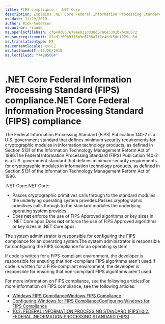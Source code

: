 ```yaml
---
title: FIPS compliance - .NET Core
description: Explains .NET Core Federal Information Processing Standard (FIPS) compliance.
ms.date: 11/20/2019
author: Rick-Anderson
ms.author: riande
ms.openlocfilehash: cf640c857e79ae811dd38d57a0e5301b7bc96572
ms.sourcegitcommit: 81ad1f09b93f3b3e6706a7f2e4ddf50ef229ea3d
ms.translationtype: MT
ms.contentlocale: cs-CZ
ms.lasthandoff: 11/20/2019
ms.locfileid: "74205064"
---
```

# <a name="net-core-federal-information-processing-standard-fips-compliance"></a><span data-ttu-id="1a1c0-103">.NET Core Federal Information Processing Standard (FIPS) compliance</span><span class="sxs-lookup"><span data-stu-id="1a1c0-103">.NET Core Federal Information Processing Standard (FIPS) compliance</span></span>

<span data-ttu-id="1a1c0-104">The Federal Information Processing Standard (FIPS) Publication 140-2 is a U.S. government standard that defines minimum security requirements for cryptographic modules in information technology products, as defined in Section 5131 of the Information Technology Management Reform Act of 1996.</span><span class="sxs-lookup"><span data-stu-id="1a1c0-104">The Federal Information Processing Standard (FIPS) Publication 140-2 is a U.S. government standard that defines minimum security requirements for cryptographic modules in information technology products, as defined in Section 5131 of the Information Technology Management Reform Act of 1996.</span></span>

<span data-ttu-id="1a1c0-105">.NET Core:</span><span class="sxs-lookup"><span data-stu-id="1a1c0-105">.NET Core:</span></span>

* <span data-ttu-id="1a1c0-106">Passes cryptographic primitives calls through to the standard modules the underlying operating system provides.</span><span class="sxs-lookup"><span data-stu-id="1a1c0-106">Passes cryptographic primitives calls through to the standard modules the underlying operating system provides.</span></span>
* <span data-ttu-id="1a1c0-107">Does **not** enforce the use of FIPS Approved algorithms or key sizes in .NET Core apps.</span><span class="sxs-lookup"><span data-stu-id="1a1c0-107">Does **not** enforce the use of FIPS Approved algorithms or key sizes in .NET Core apps.</span></span>

<span data-ttu-id="1a1c0-108">The system administrator is responsible for configuring the FIPS compliance for an operating system.</span><span class="sxs-lookup"><span data-stu-id="1a1c0-108">The system administrator is responsible for configuring the FIPS compliance for an operating system.</span></span>

<span data-ttu-id="1a1c0-109">If code is written for a FIPS-compliant environment, the developer is responsible for ensuring that non-compliant FIPS algorithms aren't used.</span><span class="sxs-lookup"><span data-stu-id="1a1c0-109">If code is written for a FIPS-compliant environment, the developer is responsible for ensuring that non-compliant FIPS algorithms aren't used.</span></span>

<span data-ttu-id="1a1c0-110">For more information on FIPS compliance, see the following articles:</span><span class="sxs-lookup"><span data-stu-id="1a1c0-110">For more information on FIPS compliance, see the following articles:</span></span>

* [<span data-ttu-id="1a1c0-111">Windows FIPS Compliance</span><span class="sxs-lookup"><span data-stu-id="1a1c0-111">Windows FIPS Compliance</span></span>](/windows/security/threat-protection/fips-140-validation)
* [<span data-ttu-id="1a1c0-112">Configuring Windows for FIPS Compliance</span><span class="sxs-lookup"><span data-stu-id="1a1c0-112">Configuring Windows for FIPS Compliance</span></span>](/windows/security/threat-protection/security-policy-settings/system-cryptography-use-fips-compliant-algorithms-for-encryption-hashing-and-signing)
* [<span data-ttu-id="1a1c0-113">10.2. FEDERAL INFORMATION PROCESSING STANDARD (FIPS)</span><span class="sxs-lookup"><span data-stu-id="1a1c0-113">10.2. FEDERAL INFORMATION PROCESSING STANDARD (FIPS)</span></span>](https://access.redhat.com/documentation/red_hat_enterprise_linux/6/html/security_guide/sect-security_guide-federal_standards_and_regulations-federal_information_processing_standard)

